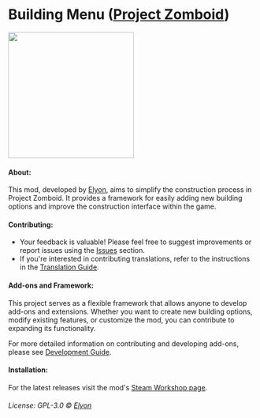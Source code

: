 # Building Menu ([Project Zomboid](https://projectzomboid.com/))

<img src="https://github.com/eI1on/pz-building-menu/blob/main/preview.png?raw=true" width="255" height="255" />

#### About:
This mod, developed by [Elyon](https://github.com/eI1on), aims to simplify the construction process in Project Zomboid. It provides a framework for easily adding new building options and improve the construction interface within the game.

#### Contributing:
- Your feedback is valuable! Please feel free to suggest improvements or report issues using the [Issues](https://github.com/eI1on/pz-building-menu/issues) section.
- If you're interested in contributing translations, refer to the instructions in the [Translation Guide](https://github.com/eI1on/pz-building-menu/tree/main/Contents/mods/BuildingMenu/media/lua/shared/Translate/EN/Translation_Guide.txt).


#### Add-ons and Framework:
This project serves as a flexible framework that allows anyone to develop add-ons and extensions. Whether you want to create new building options, modify existing features, or customize the mod, you can contribute to expanding its functionality.

For more detailed information on contributing and developing add-ons, please see [Development Guide](https://github.com/eI1on/pz-building-menu/blob/main/README.md).

#### Installation:
For the latest releases visit the mod's [Steam Workshop page](https://steamcommunity.com/sharedfiles/filedetails/?id=3067798182).

###### License: GPL-3.0 © [Elyon](https://github.com/eI1on)